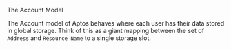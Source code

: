 The Account Model

The Account model of Aptos behaves where each user has their data stored in global storage. Think of this as a giant
mapping between the set of `Address` and `Resource Name` to a single storage slot.